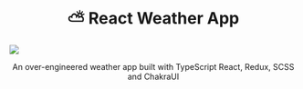 <h1 align="center">⛅ React Weather App</h1>

![](/src/Resources/image/preview1.png)
<p align="center">
  An over-engineered weather app built with TypeScript React, Redux, SCSS and ChakraUI
</p>
